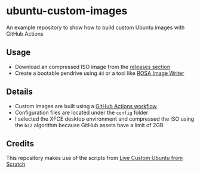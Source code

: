 # ubuntu-custom-images

An example repository to show how to build custom Ubuntu images with GitHub Actions

## Usage
- Download an compressed ISO image from the [releases section](https://github.com/epassaro/ubuntu-custom-images/releases)
- Create a bootable pendrive using `dd` or a tool like [ROSA Image Writer](http://wiki.rosalab.ru/en/index.php/ROSA_ImageWriter)

## Details
- Custom images are built using a [GitHub Actions workflow](https://github.com/epassaro/ubuntu-custom-images/blob/main/.github/workflows/build.yml)
- Configuration files are located under the `config` folder
-  I selected the XFCE desktop environment and compressed the ISO using the `bz2` algorithm because GitHub assets have a limit of 2GB

## Credits

This repository makes use of the scripts from [Live Custom Ubuntu from Scratch](https://github.com/mvallim/live-custom-ubuntu-from-scratch)
